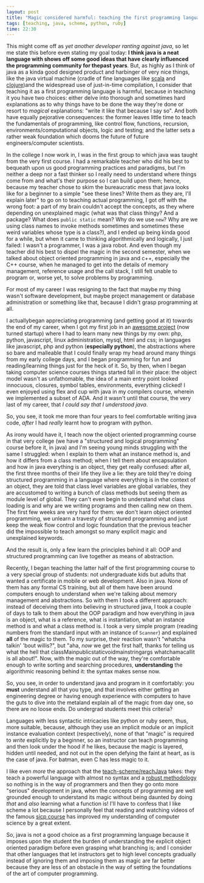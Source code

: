 ```yaml
---
layout: post
title: "Magic considered harmful: teaching the first programming language"
tags: [teaching, java, scheme, python, ruby]
time: 22:30
---
```


This might come off as *yet another developer ranting against java*, so let me state this before even stating my goal today: **I think java is a neat language with shows off some good ideas that have clearly influenced the programming community for thepast years**.
But, as highly as I think of java as a kinda good designed product and harbinger of very nice things, like the java virtual machine (cradle of fine languages like [scala](http://www.scala-lang.org/) and [clojure](http://clojure.org/))and the widespread use of just-in-time compilation, I consider that teaching it as a first programming language is harmful, because in teaching it you have two choices: either delve into thorough and sometimes hard explanations as to why things have to be done the way they're done or resort to *magical* explanations: "write it like that because I say so". And both have equally pejorative consequences: the former leaves little time to teach the fundamentals of programming, like control flow, functions, recursion, environments/computational objects, logic and testing; and the latter sets a rather weak foundation which dooms the future of future engineers/computer scientists. 

In the college I now work in, I was in the first group to which java was taught from the very first course. I had a remarkable teacher who did his best to bequeath upon us good programming practices and paradigms, but I'm neither a deep nor a fast thinker so I really need to understand where things come from and what's their purpose so I can build upon them; hence, because my teacher chose to skim the bureaucratic mess that java looks like for a beginner to a simple "see these lines? Write them as they are, I'll explain later" to go on to teaching actual programming, I got off with the wrong foot: a part of my brain couldn't accept the concepts, as they where depending on unexplained magic (what was that class thingy? And a package? What does `public static` mean? Why do we use `new`? Why are we using class names to invoke methods sometimes and sometimes these weird variables whose type is a class?), and I ended up being kinda good for a while, but when it came to thinking algorithmically and logically, I just failed: I wasn't a programmer, I was a java robot. And even though my teacher did his best to dispel the magic in the second semester, when we talked about object oriented programming in java and c++, especially the C++ course, when he managed to get into the details of memory management, reference usage and the call stack, I still felt unable to program or, worse yet, to solve problems by programming.

For most of my career I was resigning to the fact that maybe my thing wasn't software development, but maybe project management or database administration or something like that, because I didn't grasp programming at all. 

I actuallybegan appreciating programming (and getting good at it) towards the end of my career, when I got my first job in an [awesome project](http://class.io/) (now turned startup) where I had to learn many new things by my own: php, python, javascript, linux administration, mysql, html and css; in languages like javascript, php and python (**especially python**), the abstractions where so bare and malleable that I could finally wrap my head around many things from my early college days, and I began programming for fun and reading/learning things just for the heck of it. 
So, by then, when I began taking computer science courses things started fall in their place: the object model wasn't as unfathomable, the idea of a main entry point looked innocuous, closures, symbol tables, environments, everything clicked! I even enjoyed using flex and cup with java in my compilers course, wherein we implemented a subset of ADA. And it wasn't until that course, the very last of my career, that *I could say that I understood java*.


So, you see, it took me more than four years to feel comfortable writing java code, *after* I had *really* learnt how to program with python.

As irony would have it, I teach now the object oriented programming course in that very college (we have a "structured and logical programming" course before it, in java) and I'm seeing young minds struggling with the same I struggled: when I explain to them what an instance method is, and how it differs from a class method; when I tell them about encapsulation and how in java everything is an object, they get really confused: after all, the first three months of their life they live a lie: they are told they're doing structured programming in a language where everything is in the context of an object, they are told that class level variables are global variables, they are accustomed to writing a bunch of class methods but seeing them as module level of global. They can't even begin to understand what class loading is and why are we writing programs and then calling new on them. The first few weeks are very hard for them: we don't learn object oriented programming, we unlearn a travesty of structured programming and just keep the weak flow control and logic foundation that the previous teacher did the impossible to teach amongst so many explicit magic and unexplained keywords.

And the result is, only a few learn the principles behind it all: OOP and structured programming can live together as means of abstraction.

Recently, I began teaching the latter half of the first programming course to a very special group of students: not undergraduate kids but adults that wanted a certificate in mobile or web development. Also in java. None of them has any formal CS training, but all of them have been around computers enough to understand when we're talking about memory management and abstractions. So with them I took a different approach: instead of deceiving them into believing in structured java, I took a couple of days to talk to them about the OOP paradigm and how everything in java is an object, what is a reference, what is instantiation, what an instance method is and what a class method is. I took a very simple program (reading numbers from the standard input with an instance of `Scanner`) and explained **all** of the magic to them. To my surprise, their reaction wasn't "whatcha talkin' 'bout willis?", but "aha, *now* we get the first half, thanks for telling us what the hell that classMainpublicstaticvoidmainstringargs whatchamacallit is all about!". Now, with the magic out of the way, they're comfortable enough to write sorting and searching procedures, **understanding** the algorithmic reasoning behind it: the syntax makes sense now.

So, you see, in order to understand java and program in it comfortably: you **must** understand all that you type, and that involves either getting an engineering degree or having enough experience with computers to have the guts to dive into the metaland explain all of the magic from day one, so there are no loose ends. Do undergrad students meet this criteria?

Languages with less syntactic intricacies like python or ruby seem, thus, more suitable, because, although they use an implicit module or an implicit instance evaluation context (respectively), none of that "magic" is required to *write* explicitly by a beginner, so an instructor can teach programming and then look under the hood if he likes, because the magic is layered, hidden until needed, and not out in the open defying the faint at heart, as is the case of java. For batman, even C has less magic to it.

I like even *more* the approach that the [teach-scheme/reachJava](http://www.teach-scheme.org/) takes: they teach a powerful language with almost no syntax and a [robust methodology](http://www.htdp.org/) so nothing is in the way of programmers and then they go onto more "serious" development in java, when the concepts of programming are well grounded enough to understand its magic without being daunted by doing *that* and *also* learning what a function is! I'll have to confess that I like scheme a lot because I personally feel that reading and watching videos of the famous [sicp course](http://ocw.mit.edu/courses/electrical-engineering-and-computer-science/6-001-structure-and-interpretation-of-computer-programs-spring-2005/) has improved my understanding of computer science by a great extent.

So, java is not a good choice as a first programming language because it imposes upon the student the burden of understanding the explicit object oriented paradigm before even grasping what branching is; and I consider that other languages that let instructors get to high level concepts gradually instead of ignoring them and imposing them as magic are far better because they are less of an obstacle in the way of setting the foundations of the art of computer programming.






